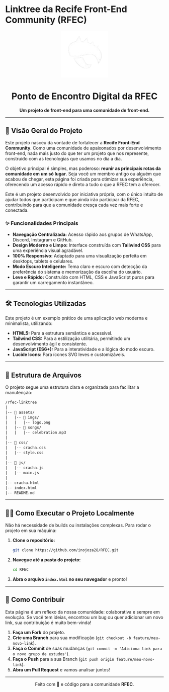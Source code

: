 # Linktree da Recife Front-End Community (RFEC)

<p align="center">
  <img src="assets/imgs/logo.png" alt="Logo da RFEC" width="150">
</p>

<h1 align="center">Ponto de Encontro Digital da RFEC</h1>

<p align="center">
  <strong>Um projeto de front-end para uma comunidade de front-end.</strong>
    
</p>

---

## 🚀 Visão Geral do Projeto

Este projeto nasceu da vontade de fortalecer a **Recife Front-End Community**. Como uma comunidade de apaixonados por desenvolvimento front-end, nada mais justo do que ter um projeto que nos represente, construído com as tecnologias que usamos no dia a dia.

O objetivo principal é simples, mas poderoso: **reunir as principais rotas da comunidade em um só lugar**. Seja você um membro antigo ou alguém que acabou de chegar, esta página foi criada para otimizar sua experiência, oferecendo um acesso rápido e direto a tudo o que a RFEC tem a oferecer.

Este é um projeto desenvolvido por iniciativa própria, com o único intuito de ajudar todos que participam e que ainda irão participar da RFEC, contribuindo para que a comunidade cresça cada vez mais forte e conectada.

### ✨ Funcionalidades Principais

*   **Navegação Centralizada:** Acesso rápido aos grupos de WhatsApp, Discord, Instagram e GitHub.
*   **Design Moderno e Limpo:** Interface construída com **Tailwind CSS** para uma experiência visual agradável.
*   **100% Responsivo:** Adaptado para uma visualização perfeita em desktops, tablets e celulares.
*   **Modo Escuro Inteligente:** Tema claro e escuro com detecção da preferência do sistema e memorização da escolha do usuário.
*   **Leve e Rápido:** Construído com HTML, CSS e JavaScript puros para garantir um carregamento instantâneo.

---

## 🛠️ Tecnologias Utilizadas

Este projeto é um exemplo prático de uma aplicação web moderna e minimalista, utilizando:

*   **HTML5:** Para a estrutura semântica e acessível.
*   **Tailwind CSS:** Para a estilização utilitária, permitindo um desenvolvimento ágil e consistente.
*   **JavaScript (ES6+):** Para a interatividade e a lógica do modo escuro.
*   **Lucide Icons:** Para ícones SVG leves e customizáveis.

---

## 📂 Estrutura de Arquivos

O projeto segue uma estrutura clara e organizada para facilitar a manutenção:

```
/rfec-linktree
|
|-- 📂 assets/
|   |-- 📂 imgs/
|   |   |-- logo.png
|   |-- 📂 songs/
|   |   |-- celebration.mp3
|
|-- 📂 css/
|   |-- cracha.css
|   |-- style.css       
|
|-- 📂 js/
|   |-- cracha.js
|   |-- main.js
|
|-- cracha.html
|-- index.html         
|-- README.md           
```

---

## 🏃‍♂️ Como Executar o Projeto Localmente

Não há necessidade de builds ou instalações complexas. Para rodar o projeto em sua máquina:

1.  **Clone o repositório:**
    ```bash
    git clone https://github.com/inojoza28/RFEC.git
    ```

2.  **Navegue até a pasta do projeto:**
    ```bash
    cd RFEC
    ```

3.  **Abra o arquivo `index.html` no seu navegador** e pronto!

---

## 🤝 Como Contribuir

Esta página é um reflexo da nossa comunidade: colaborativa e sempre em evolução. Se você tem ideias, encontrou um bug ou quer adicionar um novo link, sua contribuição é muito bem-vinda!

1.  **Faça um Fork** do projeto.
2.  **Crie uma Branch** para sua modificação (`git checkout -b feature/meu-novo-link`).
3.  **Faça o Commit** de suas mudanças (`git commit -m 'Adiciona link para o novo grupo de estudos'`).
4.  **Faça o Push** para a sua Branch (`git push origin feature/meu-novo-link`).
5.  **Abra um Pull Request** e vamos analisar juntos!

---

<p align="center">
  Feito com 💙 e código para a comunidade <strong>RFEC</strong>.
</p>
